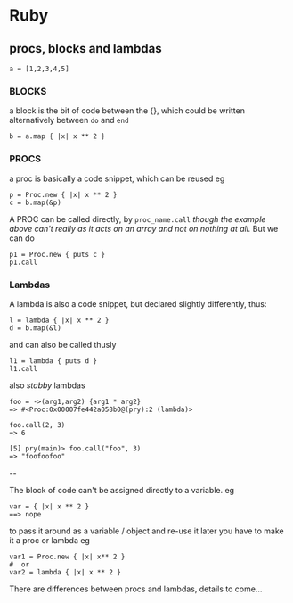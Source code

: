 # Ruby
## procs, blocks and lambdas

```
a = [1,2,3,4,5]
```

### BLOCKS
a block is the bit of code between the {}, which could be written alternatively between `do` and `end`
```
b = a.map { |x| x ** 2 }
```

### PROCS
a proc is basically a code snippet, which can be reused eg
```
p = Proc.new { |x| x ** 2 }
c = b.map(&p)
```

A PROC can be called directly, by `proc_name.call` _though the example above can't really as it acts on an array and not on nothing at all._ But we can do

```
p1 = Proc.new { puts c }
p1.call
```

### Lambdas
A lambda is also a code snippet, but declared slightly differently, thus:
```
l = lambda { |x| x ** 2 }
d = b.map(&l)
```

and can also be called thusly
```
l1 = lambda { puts d }
l1.call
```

also _stabby_ lambdas
```
foo = ->(arg1,arg2) {arg1 * arg2}
=> #<Proc:0x00007fe442a058b0@(pry):2 (lambda)>

foo.call(2, 3)
=> 6

[5] pry(main)> foo.call("foo", 3)
=> "foofoofoo"
```
--

The block of code can't be assigned directly to a variable. eg
```
var = { |x| x ** 2 } 
==> nope
```

to pass it around as a variable / object and re-use it later you have to make it a proc or lambda eg
```
var1 = Proc.new { |x| x** 2 }
#  or
var2 = lambda { |x| x ** 2 }
```



There are differences between procs and lambdas, details to come...
